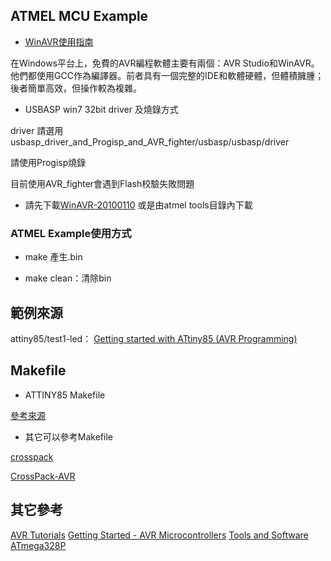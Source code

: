 ## ATMEL MCU Example

- [WinAVR使用指南][2]

在Windows平台上，免費的AVR編程軟體主要有兩個：AVR Studio和WinAVR。他們都使用GCC作為編譯器。前者具有一個完整的IDE和軟體硬體，但體積臃腫；後者簡單高效，但操作較為複雜。

- USBASP win7 32bit driver 及燒錄方式

driver 請選用usbasp_driver_and_Progisp_and_AVR_fighter/usbasp/usbasp/driver

請使用Progisp燒錄

目前使用AVR_fighter會遇到Flash校驗失敗問題


- 請先下載[WinAVR-20100110][1]
或是由atmel tools目錄內下載

### ATMEL Example使用方式

- make 產生.bin

- make clean：清除bin

## 範例來源

attiny85/test1-led： [Getting started with ATtiny85 (AVR Programming)][6]

## Makefile

- ATTINY85 Makefile

 [參考來源][3]

- 其它可以參考Makefile

 [crosspack][5]

 [CrossPack-AVR][4]

 ## 其它參考

 [AVR Tutorials][7]
 [Getting Started - AVR Microcontrollers][8]
 [Tools and Software ATmega328P][9]


[1]:http://sourceforge.net/projects/winavr/
[2]:https://zh.wikibooks.org/zh-tw/WinAVR使用指南
[3]:https://gist.github.com/electronut/8a4c297213620958ebef
[4]:https://github.com/obdev/CrossPack-AVR/blob/master/templates/TemplateProject/firmware/Makefile
[5]:https://www.obdev.at/products/crosspack/index.html
[6]:http://electronut.in/getting-started-with-attiny85-avr-programming/
[7]:http://www.avr-tutorials.com
[8]:http://www.atmel.com/products/microcontrollers/avr/start_now.aspx
[9]:http://www.atmel.com/devices/atmega328p.aspx?tab=tools